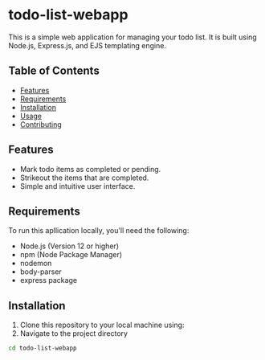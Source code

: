 # todo-list-webapp
 This is a simple web application for managing your todo list. It is built using Node.js, Express.js, and EJS templating engine.

## Table of Contents
- [Features](#features)
- [Requirements](#requirements)
- [Installation](#installation)
- [Usage](#usage)
- [Contributing](#contributing)
 
## Features

- Mark todo items as completed or pending.
- Strikeout the items that are completed.
- Simple and intuitive user interface.

## Requirements

To run this apllication locally, you'll need the following:

- Node.js (Version 12 or higher)
- npm (Node Package Manager)
- nodemon
- body-parser
- express package

## Installation

1. Clone this repository to your local machine using:
2. Navigate to the project directory
  ```bash
 cd todo-list-webapp
